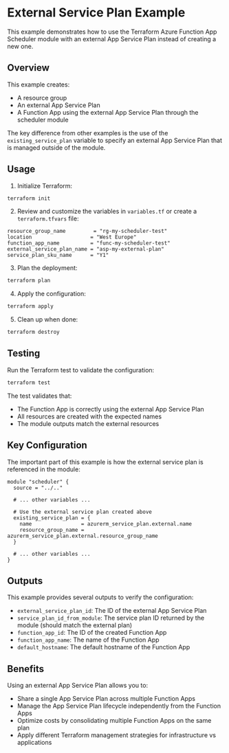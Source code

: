 # External Service Plan Example

This example demonstrates how to use the Terraform Azure Function App Scheduler module with an external App Service Plan instead of creating a new one.

## Overview

This example creates:
- A resource group
- An external App Service Plan
- A Function App using the external App Service Plan through the scheduler module

The key difference from other examples is the use of the `existing_service_plan` variable to specify an external App Service Plan that is managed outside of the module.

## Usage

1. Initialize Terraform:
```bash
terraform init
```

2. Review and customize the variables in `variables.tf` or create a `terraform.tfvars` file:
```hcl
resource_group_name         = "rg-my-scheduler-test"
location                   = "West Europe"
function_app_name          = "func-my-scheduler-test"
external_service_plan_name = "asp-my-external-plan"
service_plan_sku_name      = "Y1"
```

3. Plan the deployment:
```bash
terraform plan
```

4. Apply the configuration:
```bash
terraform apply
```

5. Clean up when done:
```bash
terraform destroy
```

## Testing

Run the Terraform test to validate the configuration:
```bash
terraform test
```

The test validates that:
- The Function App is correctly using the external App Service Plan
- All resources are created with the expected names
- The module outputs match the external resources

## Key Configuration

The important part of this example is how the external service plan is referenced in the module:

```hcl
module "scheduler" {
  source = "../.."

  # ... other variables ...

  # Use the external service plan created above
  existing_service_plan = {
    name                = azurerm_service_plan.external.name
    resource_group_name = azurerm_service_plan.external.resource_group_name
  }

  # ... other variables ...
}
```

## Outputs

This example provides several outputs to verify the configuration:
- `external_service_plan_id`: The ID of the external App Service Plan
- `service_plan_id_from_module`: The service plan ID returned by the module (should match the external plan)
- `function_app_id`: The ID of the created Function App
- `function_app_name`: The name of the Function App
- `default_hostname`: The default hostname of the Function App

## Benefits

Using an external App Service Plan allows you to:
- Share a single App Service Plan across multiple Function Apps
- Manage the App Service Plan lifecycle independently from the Function Apps
- Optimize costs by consolidating multiple Function Apps on the same plan
- Apply different Terraform management strategies for infrastructure vs applications
